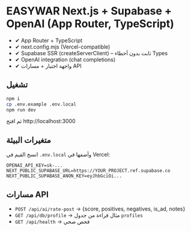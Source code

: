 
# EASYWAR Next.js + Supabase + OpenAI (App Router, TypeScript)

- ✔ App Router + TypeScript
- ✔ next.config.mjs (Vercel-compatible)
- ✔ Supabase SSR (createServerClient) – ثابت بدون أخطاء Types
- ✔ OpenAI integration (chat completions)
- ✔ واجهة اختبار + مسارات API

## تشغيل
```bash
npm i
cp .env.example .env.local
npm run dev
```
ثم افتح http://localhost:3000

## متغيرات البيئة
انسخ القيم في `.env.local` وأضفها في Vercel:
```
OPENAI_API_KEY=sk-...
NEXT_PUBLIC_SUPABASE_URL=https://YOUR_PROJECT.ref.supabase.co
NEXT_PUBLIC_SUPABASE_ANON_KEY=eyJhbGciOi...
```

## مسارات API
- `POST /api/ai/rate-post` → {score, positives, negatives, is_ad, notes}
- `GET /api/db/profile` → مثال قراءة من جدول `profiles`
- `GET /api/health` → فحص صحي
